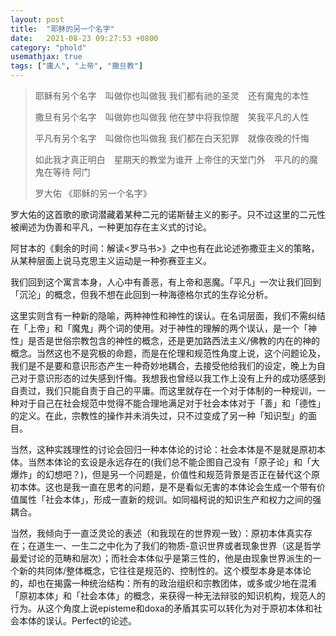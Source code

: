 ```yaml
---
layout: post
title:  "耶稣的另一个名字"
date:   2021-08-23 09:27:53 +0800
category: "phold"
usemathjax: true
tags: ["庸人", "上帝", "撒旦教"]
---
```


> 耶稣有另个名字　叫做你也叫做我
> 我们都有祂的圣灵　还有魔鬼的本性
>
> 撒旦有另个名字　叫做妳也叫做我
> 他在梦中将我惊醒　笑我平凡的人性
>
> 平凡有另个名字　叫做你也叫做我
> 我们都在白天犯罪　就像夜晚的忏悔
>
> 如此我才真正明白　星期天的教堂为谁开
> 上帝住的天堂门外　平凡的的魔鬼在等待
> 阿门
>
> 罗大佑 《耶稣的另一个名字》

罗大佑的这首歌的歌词潜藏着某种二元的诺斯替主义的影子。只不过这里的二元性被阐述为伪善和平凡，一种更加存在主义式的讨论。

阿甘本的《剩余的时间：解读\<罗马书\>》之中也有在此论述弥撒亚主义的策略，从某种层面上说马克思主义运动是一种弥赛亚主义。

我们回到这个寓言本身，人心中有善恶，有上帝和恶魔。「平凡」一次让我们回到「沉沦」的概念，但我不想在此回到一种海德格尔式的生存论分析。

这里实则含有一种新的隐喻，两种神性和神性的误认。在名词层面，我们不需纠结在「上帝」和「魔鬼」两个词的使用。对于神性的理解的两个误认，是一个「神性」是否是世俗宗教包含的神性的概念，还是更加路西法主义/佛教的内在的神的概念。当然这也不是究极的命题，而是在伦理和规范性角度上说，这个问题论及，我们是不是要和意识形态产生一种奇妙地耦合，去接受他给我们的设定，晚上为自己对于意识形态的过失感到忏悔。我想我也曾经以我工作上没有上升的成功感感到自责过，我们只能自责于自己的平庸。而这里就存在一个对于体制的一种规训，一种对于自己在社会规范中觉得不能合理地满足对于社会本体对于「善」和「德性」的定义。在此，宗教性的操作并未消失过，只不过变成了另一种「知识型」的面目。

当然，这种实践理性的讨论会回归一种本体论的讨论：社会本体是不是就是原初本体。当然本体论的玄设是永远存在的(我们总不能企图自己没有「原子论」和「大爆炸」的幻想吧？)，但是另一个问题是，价值性和规范背景是否正在替代这个原初本体。这也是我一直在思考的问题，是不是看似无害的本体论会生成一个带有价值属性「社会本体」，形成一直新的规训。如同福柯说的知识生产和权力之间的强耦合。

当然，我倾向于一直泛灵论的表述（和我现在的世界观一致）：原初本体真实存在；在道生一、一生二之中化为了我们的物质-意识世界或者现象世界（这是哲学最爱讨论的范畴和层次）；而社会本体似乎是第三性的，他是由现象世界派生的一个新的共同体/整体概念，它往往是规范的、控制性的。这个模型本身是本体论的，却也在揭露一种统治结构：所有的政治组织和宗教团体，或多或少地在混淆「原初本体」和「社会本体」的概念，来获得一种无法辩驳的知识机构，规范人的行为。从这个角度上说episteme和doxa的矛盾其实可以转化为对于原初本体和社会本体的误认。Perfect的论述。

